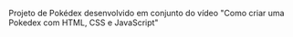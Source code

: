 Projeto de Pokédex desenvolvido em conjunto do vídeo "Como criar uma Pokedex com HTML, CSS e JavaScript"
